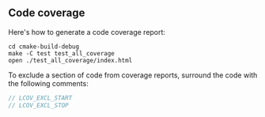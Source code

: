 ## Code coverage

Here's how to generate a code coverage report:

```
cd cmake-build-debug
make -C test test_all_coverage
open ./test_all_coverage/index.html
```

To exclude a section of code from coverage reports,
surround the code with the following comments:

```c++
// LCOV_EXCL_START
// LCOV_EXCL_STOP
```
